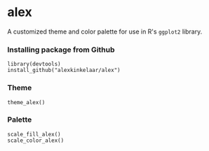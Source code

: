 # alex
A customized theme and color palette for use in R's `ggplot2` library.


### Installing package from Github
```
library(devtools)
install_github("alexkinkelaar/alex")
```

### Theme

```
theme_alex()
```

### Palette

```
scale_fill_alex()
scale_color_alex()
```
